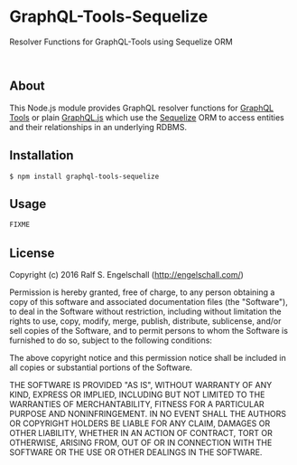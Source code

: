 
GraphQL-Tools-Sequelize
========================

Resolver Functions for GraphQL-Tools using Sequelize ORM

<p/>
<img src="https://nodei.co/npm/graphql-tools-sequelize.png?downloads=true&stars=true" alt=""/>

<p/>
<img src="https://david-dm.org/rse/graphql-tools-sequelize.png" alt=""/>

About
-----

This Node.js module provides GraphQL resolver functions for [GraphQL
Tools](https://github.com/apollostack/graphql-tools) or plain
[GraphQL.js](https://github.com/graphql/graphql-js) which use the
[Sequelize](http://sequelizejs.com) ORM to access entities and their
relationships in an underlying RDBMS.

Installation
------------

```shell
$ npm install graphql-tools-sequelize
```

Usage
-----

```js
FIXME
```

License
-------

Copyright (c) 2016 Ralf S. Engelschall (http://engelschall.com/)

Permission is hereby granted, free of charge, to any person obtaining
a copy of this software and associated documentation files (the
"Software"), to deal in the Software without restriction, including
without limitation the rights to use, copy, modify, merge, publish,
distribute, sublicense, and/or sell copies of the Software, and to
permit persons to whom the Software is furnished to do so, subject to
the following conditions:

The above copyright notice and this permission notice shall be included
in all copies or substantial portions of the Software.

THE SOFTWARE IS PROVIDED "AS IS", WITHOUT WARRANTY OF ANY KIND,
EXPRESS OR IMPLIED, INCLUDING BUT NOT LIMITED TO THE WARRANTIES OF
MERCHANTABILITY, FITNESS FOR A PARTICULAR PURPOSE AND NONINFRINGEMENT.
IN NO EVENT SHALL THE AUTHORS OR COPYRIGHT HOLDERS BE LIABLE FOR ANY
CLAIM, DAMAGES OR OTHER LIABILITY, WHETHER IN AN ACTION OF CONTRACT,
TORT OR OTHERWISE, ARISING FROM, OUT OF OR IN CONNECTION WITH THE
SOFTWARE OR THE USE OR OTHER DEALINGS IN THE SOFTWARE.

